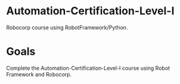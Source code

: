 # Automation-Certification-Level-I
Robocorp course using RobotFramework/Python. 

# Goals 
Complete the Automation-Certification-Level-I course using Robot Framework and Robocorp.
